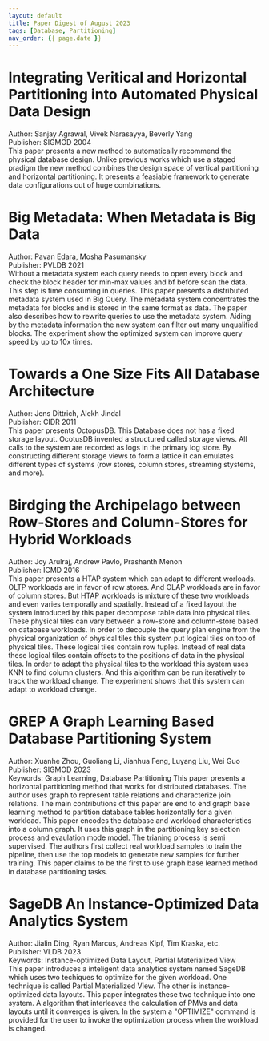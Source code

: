 ```yaml
---
layout: default
title: Paper Digest of August 2023
tags: [Database, Partitioning]
nav_order: {{ page.date }}
---
```



# Integrating Veritical and Horizontal Partitioning into Automated Physical Data Design

Author: Sanjay Agrawal, Vivek Narasayya, Beverly Yang  
Publisher: SIGMOD 2004  
This paper presents a new method to automatically recommend the physical database design. Unlike previous works which use a staged pradigm the new method combines the design space of vertical partitioning and horizontal partitioning. It presents a feasiable framework to generate data configurations out of huge combinations.


# Big Metadata: When Metadata is Big Data

Author: Pavan Edara, Mosha Pasumansky  
Publisher: PVLDB 2021  
Without a metadata system each query needs to open every block and check the block header for min-max values and bf before scan the data. This step is time consuming in queries. This paper presents a distributed metadata system used in Big Query. The metadata system concentrates the metadata for blocks and is stored in the same format as data. The paper also describes how to rewrite queries to use the metadata system. Aiding by the metadata information the new system can filter out many unqualified blocks. The experiment show the optimized system can improve query speed by up to 10x times.


# Towards a One Size Fits All Database Architecture

Author: Jens Dittrich, Alekh Jindal  
Publisher: CIDR 2011  
This paper presents OctopusDB. This Database does not has a fixed storage layout. OcotusDB invented a structured called storage views. All calls to the system are recorded as logs in the primary log store. By constructing different storage views to form a lattice it can emulates different types of systems (row stores, column stores, streaming stystems, and more).


# Birdging the Archipelago between Row-Stores and Column-Stores for Hybrid Workloads

Author: Joy Arulraj, Andrew Pavlo, Prashanth Menon  
Publisher: ICMD 2016  
This paper presents a HTAP system which can adapt to different worloads. OLTP workloads are in favor of row stores. And OLAP workloads are in favor of column stores. But HTAP workloads is mixture of these two workloads and even varies temporally and spatially. Instead of a fixed layout the system introduced by this paper decompose table data into physical tiles. These physical tiles can vary between a row-store and column-store based on database workloads. In order to decouple the query plan engine from the physical organization of physical tiles this system put logical tiles on top of physical tiles. These logical tiles contain row tuples. Instead of real data these logical tiles contain offsets to the positions of data in the physical tiles. In order to adapt the physical tiles to the workload this system uses KNN to find column clusters. And this algorithm can be run iteratively to track the workload change. The experiment shows that this system can adapt to workload change.


# GREP A Graph Learning Based Database Partitioning System

Author: Xuanhe Zhou, Guoliang Li, Jianhua Feng, Luyang Liu, Wei Guo  
Publisher: SIGMOD 2023  
Keywords: Graph Learning, Database Partitioning
This paper presents a horizontal partitioning method that works for distributed databases. The author uses graph to represent table relations and characterize join relations. The main contributions of this paper are end to end graph base learning method to partition database tables horizontally for a given workload. This paper encodes the database and workload characteristics into a column graph. It uses this graph in the partitioning key selection process and evaulation mode model. The trianing process is semi supervised. The authors first collect real workload samples to train the pipeline, then use the top models to generate new samples for further training. This paper claims to be the first to use graph base learned method in database partitioning tasks.


# SageDB An Instance-Optimized Data Analytics System

Author: Jialin Ding, Ryan Marcus, Andreas Kipf, Tim Kraska, etc.  
Publisher: VLDB 2023  
Keywords: Instance-optimized Data Layout, Partial Materialized View  
This paper introduces a inteligent data analytics system named SageDB which uses two techiques to optimize for the given workload. One technique is called Partial Materialized View. The other is instance-optimized data layouts. This paper integrates these two technique into one system. A algorithm that interleaves the calculation of PMVs and data layouts until it converges is given. In the system a "OPTIMIZE" command is provided for the user to invoke the optimization process when the workload is changed.

